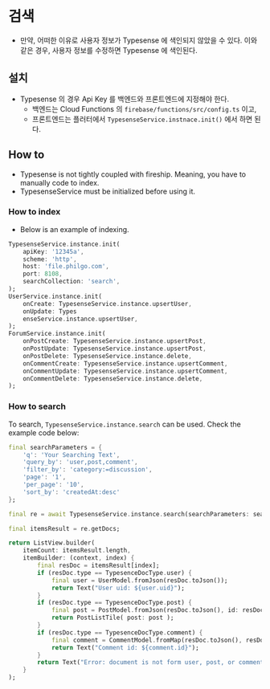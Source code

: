 # 검색


- 만약, 어떠한 이유로 사용자 정보가 Typesense 에 색인되지 않았을 수 있다. 이와 같은 경우, 사용자 정보를 수정하면 Typesense 에 색인된다.

## 설치

- Typesense 의 경우 Api Key 를 백엔드와 프론트엔드에 지정해야 한다.
  - 백엔드는 Cloud Functions 의 `firebase/functions/src/config.ts` 이고,
  - 프론트엔드는 플러터에서 `TypesenseService.instnace.init()` 에서 하면 된다.

## How to

- Typesense is not tightly coupled with fireship. Meaning, you have to manually code to index.
- TypesenseService must be initialized before using it.

### How to index

- Below is an example of indexing.

```dart
TypesenseService.instance.init(
    apiKey: '12345a',
    scheme: 'http',
    host: 'file.philgo.com',
    port: 8108,
    searchCollection: 'search',
);
UserService.instance.init(
    onCreate: TypesenseService.instance.upsertUser,
    onUpdate: Types
    enseService.instance.upsertUser,
);
ForumService.instance.init(
    onPostCreate: TypesenseService.instance.upsertPost,
    onPostUpdate: TypesenseService.instance.upsertPost,
    onPostDelete: TypesenseService.instance.delete,
    onCommentCreate: TypesenseService.instance.upsertComment,
    onCommentUpdate: TypesenseService.instance.upsertComment,
    onCommentDelete: TypesenseService.instance.delete,
);
```

<!-- 
    TODO
    I think we should give instruction on how to create the collection in Typesense.
-->

### How to search

To search, `TypesenseService.instance.search` can be used. Check the example code below:

```dart
final searchParameters = {
    'q': 'Your Searching Text',
    'query_by': 'user,post,comment',
    'filter_by': 'category:=discussion',
    'page': '1',
    'per_page': '10',
    'sort_by': 'createdAt:desc'
};

final re = await TypesenseService.instance.search(searchParameters: searchParameters);

final itemsResult = re.getDocs;

return ListView.builder(
    itemCount: itemsResult.length,
    itemBuilder: (context, index) {
        final resDoc = itemsResult[index];
        if (resDoc.type == TypesenceDocType.user) {
            final user = UserModel.fromJson(resDoc.toJson());
            return Text("User uid: ${user.uid}");
        }
        if (resDoc.type == TypesenceDocType.post) {
            final post = PostModel.fromJson(resDoc.toJson(), id: resDoc.id);
            return PostListTile( post: post );
        }
        if (resDoc.type == TypesenceDocType.comment) {
            final comment = CommentModel.fromMap(resDoc.toJson(), resDoc.id, category: resDoc.category ?? '', postId: resDoc.postId ?? '');
            return Text("Comment id: ${comment.id}");
        }
        return Text("Error: document is not form user, post, or comment");
    }
);    
```
